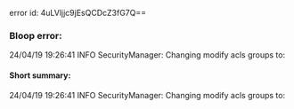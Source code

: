 error id: 4uLVljjc9jEsQCDcZ3fG7Q==
### Bloop error:

24/04/19 19:26:41 INFO SecurityManager: Changing modify acls groups to:
#### Short summary: 

24/04/19 19:26:41 INFO SecurityManager: Changing modify acls groups to: